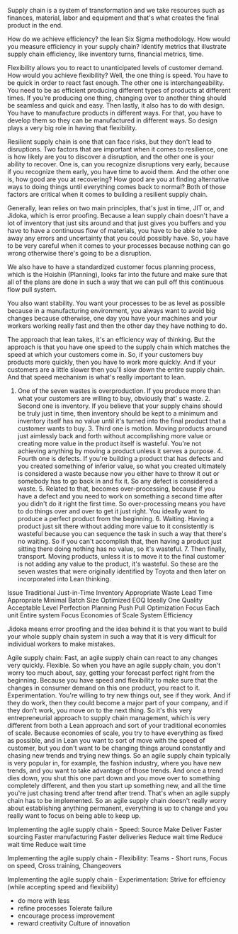 Supply chain is a system of transformation and we take resources such as finances, material, labor and equipment and that's what creates the final product in the end.

How do we achieve efficiency? the lean Six Sigma methodology. How would you measure efficiency in your supply chain? Identify metrics that illustrate supply chain efficiency, like inventory turns, financial metrics, time.

Flexibility allows you to react to unanticipated levels of customer demand. How would you achieve flexibility? Well, the one thing is speed. You have to be quick in order to react fast enough. The other one is interchangeability. You need to be as efficient producing different types of products at different times. If you're producing one thing, changing over to another thing should be seamless and quick and easy. Then lastly, it also has to do with design. You have to manufacture products in different ways. For that, you have to develop them so they can be manufactured in different ways. So design plays a very big role in having that flexibility.

Resilient supply chain is one that can face risks, but they don't lead to disruptions. Two factors that are important when it comes to resilience, one is how likely are you to discover a disruption, and the other one is your ability to recover. One is, can you recognize disruptions very early, because if you recognize them early, you have time to avoid them. And the other one is, how good are you at recovering? How good are you at finding alternative ways to doing things until everything comes back to normal? Both of those factors are critical when it comes to building a resilient supply chain.

Generally, lean relies on two main principles, that's just in time, JIT or, and Jidoka, which is error proofing. Because a lean supply chain doesn't have a lot of inventory that just sits around and that just gives you buffers and you have to have a continuous flow of materials, you have to be able to take away any errors and uncertainty that you could possibly have. So, you have to be very careful when it comes to your processes because nothing can go wrong otherwise there's going to be a disruption.

We also have to have a standardized customer focus planning process, which is the Hoishin (Planning), looks far into the future and make sure that all of the plans are done in such a way that we can pull off this continuous flow pull system.

You also want stability. You want your processes to be as level as possible because in a manufacturing environment, you always want to avoid big changes because otherwise, one day you have your machines and your workers working really fast and then the other day they have nothing to do.

 The approach that lean takes, it's an efficiency way of thinking. But the approach is that you have one speed to the supply chain which matches the speed at which your customers come in. So, if your customers buy products more quickly, then you have to work more quickly. And if your customers are a little slower then you'll slow down the entire supply chain. And that speed mechanism is what's really important to lean.

 1. One of the seven wastes is overproduction. If you produce more than what your customers are willing to buy, obviously that' s waste. 2. Second one is inventory. If you believe that your supply chains should be truly just in time, then inventory should be kept to a minimum and inventory itself has no value until it's turned into the final product that a customer wants to buy. 3. Third one is motion. Moving products around just aimlessly back and forth without accomplishing more value or creating more value in the product itself is wasteful. You're not achieving anything by moving a product unless it serves a purpose. 4. Fourth one is defects. If you're building a product that has defects and you created something of inferior value, so what you created ultimately is considered a waste because now you either have to throw it out or somebody has to go back in and fix it. So any defect is considered a waste. 5. Related to that, becomes over-processing, because if you have a defect and you need to work on something a second time after you didn't do it right the first time. So over-processing means you have to do things over and over to get it just right. You ideally want to produce a perfect product from the beginning. 6. Waiting. Having a product just sit there without adding more value to it consistently is wasteful because you can sequence the task in such a way that there's no waiting. So if you can't accomplish that, then having a product just sitting there doing nothing has no value, so it's wasteful. 7. Then finally, transport. Moving products, unless it is to move it to the final customer is not adding any value to the product, it's wasteful. So these are the seven wastes that were originally identified by Toyota and then later on incorporated into Lean thinking.

 Issue                  Traditional             Just-in-Time
 Inventory              Appropriate             Waste
 Lead Time              Appropriate             Minimal
 Batch Size             Optimized EOQ           Ideally One
 Quality                Acceptable Level        Perfection
 Planning               Push                    Pull
 Optimization Focus     Each unit               Entire system
 Focus                  Economies of Scale      System Efficiency

 Jidoka means error proofing and the idea behind it is that you want to build your whole supply chain system in such a way that it is very difficult for individual workers to make mistakes.

 Agile supply chain: Fast, an agile supply chain can react to any changes very quickly. Flexible. So when you have an agile supply chain, you don't worry too much about, say, getting your forecast perfect right from the beginning. Because you have speed and flexibility to make sure that the changes in consumer demand on this one product, you react to it. Experimentation. You're willing to try new things out, see if they work. And if they do work, then they could become a major part of your company, and if they don't work, you move on to the next thing. So it's this very entrepreneurial approach to supply chain management, which is very different from both a Lean approach and sort of your traditional economies of scale. Because economies of scale, you try to have everything as fixed as possible, and in Lean you want to sort of move with the speed of customer, but you don't want to be changing things around constantly and chasing new trends and trying new things. So an agile supply chain typically is very popular in, for example, the fashion industry, where you have new trends, and you want to take advantage of those trends. And once a trend dies down, you shut this one part down and you move over to something completely different, and then you start up something new, and all the time you're just chasing trend after trend after trend. That's when an agile supply chain has to be implemented. So an agile supply chain doesn't really worry about establishing anything permanent, everything is up to change and you really want to focus on being able to keep up.

Implementing the agile supply chain - Speed:
Source                      Make                            Deliver
Faster sourcing             Faster manufacturing            Faster deliveries
Reduce wait time            Reduce wait time                Reduce wait time

Implementing the agile supply chain - Flexibility:
Teams - Short runs, Focus on speed, Cross training, Changeovers

Implementing the agile supply chain - Experimentation:
Strive for effciency (while accepting speed and flexibility)
- do more with less
- refine processes
Tolerate failure
- encourage process improvement
- reward creativity
Culture of innovation

